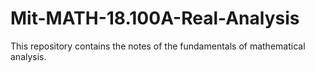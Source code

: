 # Mit-MATH-18.100A-Real-Analysis
This repository contains the notes of the fundamentals of mathematical analysis.
